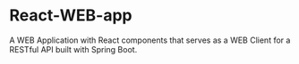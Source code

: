 # React-WEB-app
A WEB Application with React components that serves as a WEB Client for a RESTful API built with Spring Boot.
